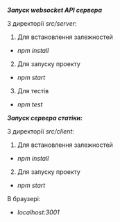 ***Запуск websocket API сервера***

З директорії *src/server*:

1. Для встановлення залежностей
- *npm install*

2. Для запуску проекту
- *npm start*

3. Для тестів
- *npm test*


***Запуск сервера статіки:***

З директорії *src/client*:

1. Для встановлення залежностей
- *npm install*

2. Для запуску проекту
- *npm start*

В браузері: 
- *localhost:3001*
